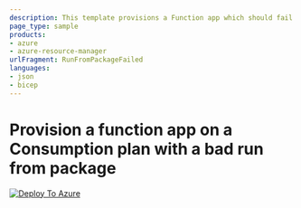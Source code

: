 ```yaml
---
description: This template provisions a Function app which should fail to intialize from a package.
page_type: sample
products:
- azure
- azure-resource-manager
urlFragment: RunFromPackageFailed
languages:
- json
- bicep
---
```

# Provision a function app on a Consumption plan with a bad run from package


[![Deploy To Azure](https://github.com/andrew-manca/NewHireScenarios/tree/main/RunFromPackageFailed)](https://portal.azure.com/#create/Microsoft.Template/uri/https%3A%2F%2Fgithub.com%2Fandrew-manca%2FNewHireScenarios%2Ftree%2Fmain%2FRunFromPackageFailed%2Fdeploy.json)
